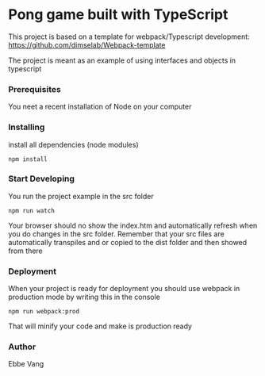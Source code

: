 # Pong game built with TypeScript
This project is based on a template for webpack/Typescript development: https://github.com/dimselab/Webpack-template

The project is meant as an example of using interfaces and objects in typescript 


### Prerequisites
You neet a recent installation of Node on your computer

### Installing
install all dependencies (node modules)
```console
npm install
```

### Start Developing
You run the project example in the src folder
```console
npm run watch
```
Your browser should no show the index.htm and automatically refresh when you do changes in the src folder.
Remember that your src files are automatically transpiles and or copied to the dist folder and then showed from there

### Deployment
When your project is ready for deployment you should use webpack in production mode by writing this in the console
```console
npm run webpack:prod
```
That will minify your code and make is production ready

### Author
Ebbe Vang
